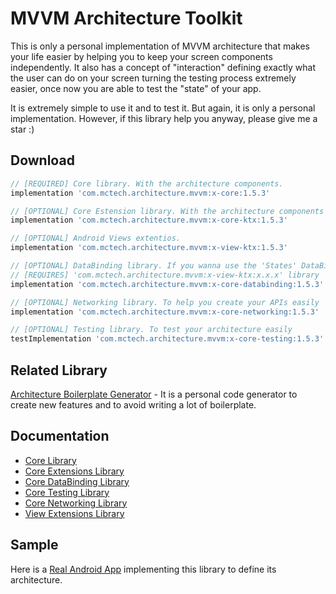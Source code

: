 # MVVM Architecture Toolkit
This is only a personal implementation of MVVM architecture that makes your life easier by helping you to keep your screen components independently. It also has a concept of "interaction" defining exactly what the user can do on your screen turning the testing process extremely easier, once now you are able to test the "state" of your app.

It is extremely simple to use it and to test it. But again, it is only a personal implementation. However, if this library help you anyway, please give me a star :)

## Download
```groovy
// [REQUIRED] Core library. With the architecture components.
implementation 'com.mctech.architecture.mvvm:x-core:1.5.3'

// [OPTIONAL] Core Estension library. With the architecture components extentions.
implementation 'com.mctech.architecture.mvvm:x-core-ktx:1.5.3'

// [OPTIONAL] Android Views extentios. 
implementation 'com.mctech.architecture.mvvm:x-view-ktx:1.5.3'

// [OPTIONAL] DataBinding library. If you wanna use the 'States' DataBinding adapters.
// [REQUIRES] 'com.mctech.architecture.mvvm:x-view-ktx:x.x.x' library
implementation 'com.mctech.architecture.mvvm:x-core-databinding:1.5.3'

// [OPTIONAL] Networking library. To help you create your APIs easily
implementation 'com.mctech.architecture.mvvm:x-core-networking:1.5.3'

// [OPTIONAL] Testing library. To test your architecture easily
testImplementation 'com.mctech.architecture.mvvm:x-core-testing:1.5.3'

``` 

## Related Library

[Architecture Boilerplate Generator]() - It is a personal code generator to create new features and to avoid writing a lot of boilerplate.

## Documentation
* [Core Library](https://github.com/MayconCardoso/Mvvm-Architecture-Toolkit/tree/master/library/core)
* [Core Extensions Library](https://github.com/MayconCardoso/Mvvm-Architecture-Toolkit/tree/master/library/core-extentions)
* [Core DataBinding Library](https://github.com/MayconCardoso/Mvvm-Architecture-Toolkit/tree/master/library/core-databinding)
* [Core Testing Library](https://github.com/MayconCardoso/Mvvm-Architecture-Toolkit/tree/master/library/core-testing)
* [Core Networking Library](https://github.com/MayconCardoso/Mvvm-Architecture-Toolkit/tree/master/library/core-networking)
* [View Extensions Library](https://github.com/MayconCardoso/Mvvm-Architecture-Toolkit/tree/master/library/view-extentions)

## Sample

Here is a [Real Android App](https://github.com/MayconCardoso/StockTradeTracking) implementing this library to define its architecture.
